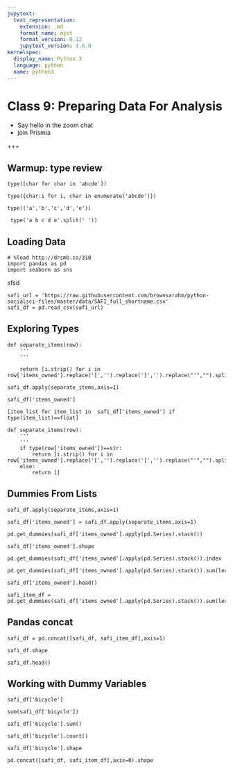 ```yaml
---
jupytext:
  text_representation:
    extension: .md
    format_name: myst
    format_version: 0.12
    jupytext_version: 1.6.0
kernelspec:
  display_name: Python 3
  language: python
  name: python3
---
```


# Class 9: Preparing Data For Analysis

- Say hello in the zoom chat
- join Prismia

+++

<!-- annotate: Warmup: type review --> 
## Warmup: type review

```{code-cell} ipython3
type([char for char in 'abcde'])
```

```{code-cell} ipython3
type({char:i for i, char in enumerate('abcde')})
```

```{code-cell} ipython3
type(('a','b','c','d','e'))
```

```{code-cell} ipython3
 type('a b c d e'.split(' '))
```

<!-- annotate: Loading Data --> 
## Loading Data

```{code-cell} ipython3
# %load http://drsmb.co/310
import pandas as pd
import seaborn as sns
```
sfsd
```{code-cell} ipython3
safi_url = 'https://raw.githubusercontent.com/brownsarahm/python-socialsci-files/master/data/SAFI_full_shortname.csv'
safi_df = pd.read_csv(safi_url)
```

<!-- annotate: Exploring Types --> 
## Exploring Types

```{code-cell} ipython3
def separate_items(row):
    '''
    '''

    return [i.strip() for i in  row['items_owned'].replace('[','').replace(']','').replace("'","").split(';')]
```

```{code-cell} ipython3
safi_df.apply(separate_items,axis=1)
```

```{code-cell} ipython3
safi_df['items_owned']
```

```{code-cell} ipython3
[item_list for item_list in  safi_df['items_owned'] if type(item_list)==float]
```

```{code-cell} ipython3
def separate_items(row):
    '''
    '''
    if type(row['items_owned'])==str:
        return [i.strip() for i in  row['items_owned'].replace('[','').replace(']','').replace("'","").split(';')]
    else: 
        return []
```

<!-- annotate: Dummies From Lists --> 
## Dummies From Lists

```{code-cell} ipython3
safi_df.apply(separate_items,axis=1)
```

```{code-cell} ipython3
safi_df['items_owned'] = safi_df.apply(separate_items,axis=1)
```

```{code-cell} ipython3
pd.get_dummies(safi_df['items_owned'].apply(pd.Series).stack())
```

```{code-cell} ipython3
safi_df['items_owned'].shape
```

```{code-cell} ipython3
pd.get_dummies(safi_df['items_owned'].apply(pd.Series).stack()).index
```

```{code-cell} ipython3
pd.get_dummies(safi_df['items_owned'].apply(pd.Series).stack()).sum(level=0)
```

```{code-cell} ipython3
safi_df['items_owned'].head()
```

```{code-cell} ipython3
safi_item_df = pd.get_dummies(safi_df['items_owned'].apply(pd.Series).stack()).sum(level=0)
```

<!-- annotate: Pandas concat --> 
## Pandas concat

```{code-cell} ipython3
safi_df = pd.concat([safi_df, safi_item_df],axis=1)
```

```{code-cell} ipython3
safi_df.shape
```

```{code-cell} ipython3
safi_df.head()
```

<!-- annotate: Working with Dummy Variables --> 
## Working with Dummy Variables

```{code-cell} ipython3
safi_df['bicycle']
```

```{code-cell} ipython3
sum(safi_df['bicycle'])
```

```{code-cell} ipython3
safi_df['bicycle'].sum()
```

```{code-cell} ipython3
safi_df['bicycle'].count()
```

```{code-cell} ipython3
safi_df['bicycle'].shape
```

```{code-cell} ipython3
pd.concat([safi_df, safi_item_df],axis=0).shape
```

```{code-cell} ipython3

```
